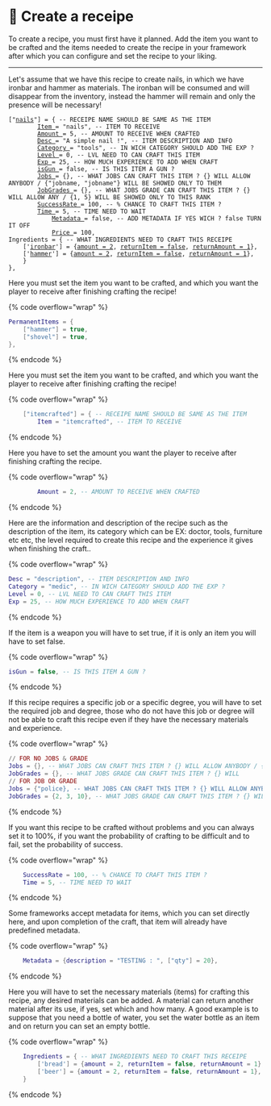 # 📃 Create a receipe

To create a recipe, you must first have it planned. Add the item you want to be crafted and the items needed to create the recipe in your framework after which you can configure and set the recipe to your liking.

***

Let's assume that we have this recipe to create nails, in which we have ironbar and hammer as materials. The ironban will be consumed and will disappear from the inventory, instead the hammer will remain and only the presence will be necessary!

<pre class="language-lua" data-overflow="wrap"><code class="lang-lua">["<a data-footnote-ref href="#user-content-fn-1">nails</a>"] = { -- RECEIPE NAME SHOULD BE SAME AS THE ITEM
		<a data-footnote-ref href="#user-content-fn-2">Item </a>= "nails", -- ITEM TO RECEIVE
		<a data-footnote-ref href="#user-content-fn-3">Amount </a>= 5, -- AMOUNT TO RECEIVE WHEN CRAFTED
		<a data-footnote-ref href="#user-content-fn-4">Desc </a>= "A simple nail !", -- ITEM DESCRIPTION AND INFO
		<a data-footnote-ref href="#user-content-fn-5">Category </a>= "tools", -- IN WICH CATEGORY SHOULD ADD THE EXP ?
		<a data-footnote-ref href="#user-content-fn-6">Level </a>= 0, -- LVL NEED TO CAN CRAFT THIS ITEM
		<a data-footnote-ref href="#user-content-fn-7">Exp </a>= 25, -- HOW MUCH EXPERIENCE TO ADD WHEN CRAFT
		<a data-footnote-ref href="#user-content-fn-8">isGun </a>= false, -- IS THIS ITEM A GUN ?
		<a data-footnote-ref href="#user-content-fn-9">Jobs </a>= {}, -- WHAT JOBS CAN CRAFT THIS ITEM ? {} WILL ALLOW ANYBODY / {"jobname, "jobname"} WILL BE SHOWED ONLY TO THEM
		<a data-footnote-ref href="#user-content-fn-10">JobGrades </a>= {}, -- WHAT JOBS GRADE CAN CRAFT THIS ITEM ? {} WILL ALLOW ANY / {1, 5} WILL BE SHOWED ONLY TO THIS RANK
		<a data-footnote-ref href="#user-content-fn-11">SuccessRate </a>= 100, -- % CHANCE TO CRAFT THIS ITEM ?
		<a data-footnote-ref href="#user-content-fn-12">Time </a>= 5, -- TIME NEED TO WAIT
        	<a data-footnote-ref href="#user-content-fn-13">Metadata </a>= false, -- ADD METADATA IF YES WICH ? false TURN IT OFF
        	<a data-footnote-ref href="#user-content-fn-14">Price </a>= 100,
Ingredients = { -- WHAT INGREDIENTS NEED TO CRAFT THIS RECEIPE
	['<a data-footnote-ref href="#user-content-fn-15">ironbar</a>'] = {<a data-footnote-ref href="#user-content-fn-16">amount = 2</a>, <a data-footnote-ref href="#user-content-fn-17">returnItem = false</a>, <a data-footnote-ref href="#user-content-fn-18">returnAmount = 1</a>},
	['<a data-footnote-ref href="#user-content-fn-19">hammer</a>'] = {<a data-footnote-ref href="#user-content-fn-20">amount = 2</a>, <a data-footnote-ref href="#user-content-fn-21">returnItem = false</a>, <a data-footnote-ref href="#user-content-fn-22">returnAmount = 1</a>},
	}
},   
</code></pre>

Here you must set the item you want to be crafted, and which you want the player to receive after finishing crafting the recipe!

{% code overflow="wrap" %}
```lua
PermanentItems = {
    ["hammer"] = true,
    ["shovel"] = true,
}, 
```
{% endcode %}

Here you must set the item you want to be crafted, and which you want the player to receive after finishing crafting the recipe!

{% code overflow="wrap" %}
```lua
    ["itemcrafted"] = { -- RECEIPE NAME SHOULD BE SAME AS THE ITEM
        Item = "itemcrafted", -- ITEM TO RECEIVE
```
{% endcode %}

Here you have to set the amount you want the player to receive after finishing crafting the recipe.

{% code overflow="wrap" %}
```lua
        Amount = 2, -- AMOUNT TO RECEIVE WHEN CRAFTED
```
{% endcode %}

Here are the information and description of the recipe such as the description of the item, its category which can be EX: doctor, tools, furniture etc etc, the level required to create this recipe and the experience it gives when finishing the craft..

{% code overflow="wrap" %}
```lua
Desc = "description", -- ITEM DESCRIPTION AND INFO
Category = "medic", -- IN WICH CATEGORY SHOULD ADD THE EXP ?
Level = 0, -- LVL NEED TO CAN CRAFT THIS ITEM
Exp = 25, -- HOW MUCH EXPERIENCE TO ADD WHEN CRAFT
```
{% endcode %}

If the item is a weapon you will have to set true, if it is only an item you will have to set false.

{% code overflow="wrap" %}
```lua
isGun = false, -- IS THIS ITEM A GUN ?
```
{% endcode %}

If this recipe requires a specific job or a specific degree, you will have to set the required job and degree, those who do not have this job or degree will not be able to craft this recipe even if they have the necessary materials and experience.

{% code overflow="wrap" %}
```lua
// FOR NO JOBS & GRADE 
Jobs = {}, -- WHAT JOBS CAN CRAFT THIS ITEM ? {} WILL ALLOW ANYBODY / {"jobname, "jobname"} WILL BE SHOWED ONLY TO THEM
JobGrades = {}, -- WHAT JOBS GRADE CAN CRAFT THIS ITEM ? {} WILL 
// FOR JOB OR GRADE
Jobs = {"police}, -- WHAT JOBS CAN CRAFT THIS ITEM ? {} WILL ALLOW ANYBODY / {"jobname, "jobname"} WILL BE SHOWED ONLY TO THEM
JobGrades = {2, 3, 10}, -- WHAT JOBS GRADE CAN CRAFT THIS ITEM ? {} WILL 
```
{% endcode %}

If you want this recipe to be crafted without problems and you can always set it to 100%, if you want the probability of crafting to be difficult and to fail, set the probability of success.

{% code overflow="wrap" %}
```lua
    SuccessRate = 100, -- % CHANCE TO CRAFT THIS ITEM ?
    Time = 5, -- TIME NEED TO WAIT
```
{% endcode %}

Some frameworks accept metadata for items, which you can set directly here, and upon completion of the craft, that item will already have predefined metadata.

{% code overflow="wrap" %}
```lua
    Metadata = {description = "TESTING : ", ["qty"] = 20},
```
{% endcode %}

Here you will have to set the necessary materials (items) for crafting this recipe, any desired materials can be added. A material can return another material after its use, if yes, set which and how many. A good example is to suppose that you need a bottle of water, you set the water bottle as an item and on return you can set an empty bottle.

{% code overflow="wrap" %}
```lua
    Ingredients = { -- WHAT INGREDIENTS NEED TO CRAFT THIS RECEIPE
        ['bread'] = {amount = 2, returnItem = false, returnAmount = 1},
        ['beer'] = {amount = 2, returnItem = false, returnAmount = 1},
    }
```
{% endcode %}

[^1]: Items to be crafter and receipe name !

[^2]: Item to receive when craft finish !

[^3]: How many to receive

[^4]: Description of the item to show in the book !

[^5]: From wich category is this item ?

[^6]: From wich level can be crafted ?

[^7]: How many EXP to give when craft finish ?

[^8]: Is a gun or item ?

[^9]: Block this receipe for some jobs ?

[^10]: Block this receipe for some grades of jobs ?

[^11]: Success to finish the craft

[^12]: How many seconds to wait ?

[^13]: Choice metadata for this item.

[^14]: Need to pay for this receipe ?

[^15]: Item to take !

[^16]: Amount to take

[^17]: What item should return? item/false

[^18]: Amount the of the returned item !

[^19]: Item to take !

[^20]: Amount to take

[^21]: What item should return? item/false

[^22]: Amount the of the returned item !
